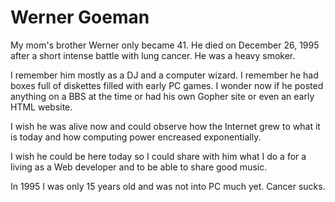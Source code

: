 # Werner Goeman #####################################################

My mom's brother Werner only became 41. He died on December 26, 1995
after a short intense battle with lung cancer. He was a heavy smoker.

I remember him mostly as a DJ and a computer wizard. I remember he
had boxes full of diskettes filled with early PC games. I wonder now
if he posted anything on a BBS at the time or had his own Gopher site
or even an early HTML website.

I wish he was alive now and could observe how the Internet grew to
what it is today and how computing power encreased exponentially.

I wish he could be here today so I could share with him what I do a
for a living as a Web developer and to be able to share good music.

In 1995 I was only 15 years old and was not into PC much yet. Cancer
sucks.
